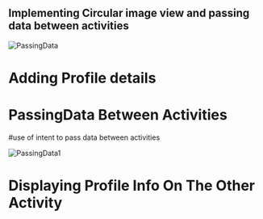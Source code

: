 <h2> Implementing Circular image view and passing data between activities</h2>


![PassingData](https://user-images.githubusercontent.com/61431856/113630587-c88b2d80-9670-11eb-8c83-df8a44070d5c.jpg)

<h1>Adding Profile details</h1>

# PassingData Between Activities
#use of intent to pass data between activities

![PassingData1](https://user-images.githubusercontent.com/61431856/113630771-16a03100-9671-11eb-8226-15a0dd9178a7.jpg)

<h1>Displaying Profile Info On The Other Activity</h1>
